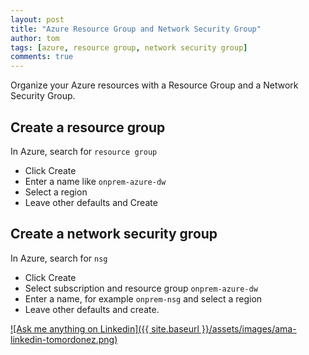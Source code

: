 ```yaml
---
layout: post
title: "Azure Resource Group and Network Security Group"
author: tom
tags: [azure, resource group, network security group]
comments: true
---
```


Organize your Azure resources with a Resource Group and a Network Security Group.

## Create a resource group

In Azure, search for `resource group`

* Click Create
* Enter a name like `onprem-azure-dw`
* Select a region
* Leave other defaults and Create

## Create a network security group

In Azure, search for `nsg`

* Click Create
* Select subscription and resource group `onprem-azure-dw`
* Enter a name, for example `onprem-nsg` and select a region
* Leave other defaults and create.


[![Ask me anything on Linkedin]({{ site.baseurl }}/assets/images/ama-linkedin-tomordonez.png)](https://www.linkedin.com/in/tomordonez/)